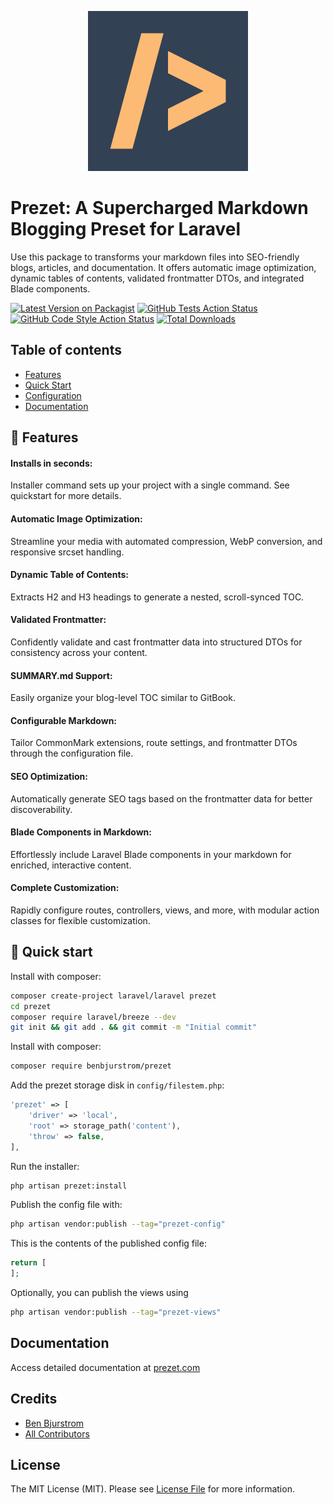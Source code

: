 <p align="center">
    <img src="https://raw.githubusercontent.com/benbjurstrom/prezet/1-proof-of-concept/art/logo.png" width="256" alt="PREZET">
</p>

# Prezet: A Supercharged Markdown Blogging Preset for Laravel

Use this package to transforms your markdown files into SEO-friendly blogs, articles, and documentation. It offers automatic image optimization, dynamic tables of contents, validated frontmatter DTOs, and integrated Blade components.

[![Latest Version on Packagist](https://img.shields.io/packagist/v/benbjurstrom/prezet.svg?style=flat-square)](https://packagist.org/packages/benbjurstrom/prezet)
[![GitHub Tests Action Status](https://img.shields.io/github/actions/workflow/status/benbjurstrom/prezet/run-tests.yml?branch=main&label=tests&style=flat-square)](https://github.com/benbjurstrom/prezet/actions?query=workflow%3Arun-tests+branch%3Amain)
[![GitHub Code Style Action Status](https://img.shields.io/github/actions/workflow/status/benbjurstrom/prezet/fix-php-code-style-issues.yml?branch=main&label=code%20style&style=flat-square)](https://github.com/benbjurstrom/prezet/actions?query=workflow%3A"Fix+PHP+code+style+issues"+branch%3Amain)
[![Total Downloads](https://img.shields.io/packagist/dt/benbjurstrom/prezet.svg?style=flat-square)](https://packagist.org/packages/benbjurstrom/prezet)

## Table of contents
- [Features](https://github.com/benbjurstrom/prezet#features)
- [Quick Start](https://github.com/benbjurstrom/prezet#quick-start)
- [Configuration](https://github.com/benbjurstrom/prezet#configuration)
- [Documentation](https://github.com/benbjurstrom/prezet#documentation)

## 🌟 Features

#### Installs in seconds:
Installer command sets up your project with a single command. See quickstart for more details.

#### Automatic Image Optimization:
Streamline your media with automated compression, WebP conversion, and responsive srcset handling.

#### Dynamic Table of Contents:
Extracts H2 and H3 headings to generate a nested, scroll-synced TOC.

#### Validated Frontmatter:
Confidently validate and cast frontmatter data into structured DTOs for consistency across your content.

#### SUMMARY.md Support:
Easily organize your blog-level TOC similar to GitBook.

#### Configurable Markdown:
Tailor CommonMark extensions, route settings, and frontmatter DTOs through the configuration file. 

#### SEO Optimization:
Automatically generate SEO tags based on the frontmatter data for better discoverability.

#### Blade Components in Markdown:
Effortlessly include Laravel Blade components in your markdown for enriched, interactive content.

#### Complete Customization:
Rapidly configure routes, controllers, views, and more, with modular action classes for flexible customization.

## 🚀 Quick start

Install with composer:

```bash
composer create-project laravel/laravel prezet
cd prezet
composer require laravel/breeze --dev
git init && git add . && git commit -m "Initial commit"
```

Install with composer:

```bash
composer require benbjurstrom/prezet
```

Add the prezet storage disk in `config/filestem.php`:

```php
'prezet' => [
    'driver' => 'local',
    'root' => storage_path('content'),
    'throw' => false,
],
```

Run the installer:

```bash
php artisan prezet:install
```

Publish the config file with:

```bash
php artisan vendor:publish --tag="prezet-config"
```

This is the contents of the published config file:

```php
return [
];
```

Optionally, you can publish the views using

```bash
php artisan vendor:publish --tag="prezet-views"
```

## Documentation
Access detailed documentation at [prezet.com](https://prezet.com)

## Credits

- [Ben Bjurstrom](https://github.com/benbjurstrom)
- [All Contributors](../../contributors)

## License

The MIT License (MIT). Please see [License File](LICENSE.md) for more information.
